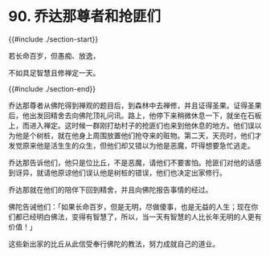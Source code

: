 # 90. 乔达那尊者和抢匪们
{{#include ./section-start}}

若长命百岁，但愚痴、放逸，

不如具足智慧且修禅定一天。

{{#include ./section-end}}

乔达那尊者从佛陀得到禅观的题目后，到森林中去禅修，并且证得圣果。证得圣果后，他出发回精舍去向佛陀顶礼问讯。路上，他停下来稍微休息一下，就坐在石板上，而进入禅定。这时候一群刚打劫村子的抢匪们也来到他休息的地方。他们误以为他是个树桩，就在他身上周围放置他们抢夺来的赃物。第二天，天亮时，他们才发觉原来他是活生生的众生，但他们却又错以为他是恶魔，吓得想要急忙逃走。

乔达那告诉他们，他只是位比丘，不是恶魔，请他们不要害怕。抢匪们对他的话感到讶异，就请他原谅他们误认他是树桩的错误，他们也决定出家修行。

乔达那就在他们的陪伴下回到精舍，并且向佛陀报告事情的经过。

佛陀告诫他们：「如果长命百岁，但是无明，尽做傻事，也是无益的人生；现在你们都已经明白佛法，变得有智慧了，所以，当一天有智慧的人比长年无明的人更有价值！」

这些新出家的比丘从此信受奉行佛陀的教法，努力成就自己的道业。

